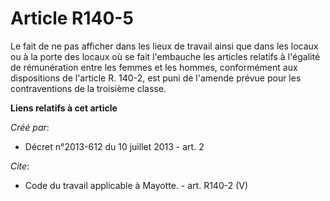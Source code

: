 # Article R140-5

Le fait de ne pas afficher dans les lieux de travail ainsi que dans les locaux ou à la porte des locaux où se fait l'embauche
les articles relatifs à l'égalité de rémunération entre les femmes et les hommes, conformément aux dispositions de l'article
R. 140-2, est puni de l'amende prévue pour les contraventions de la troisième classe.

**Liens relatifs à cet article**

_Créé par_:

  - Décret n°2013-612 du 10 juillet 2013 - art. 2

_Cite_:

  - Code du travail applicable à Mayotte. - art. R140-2 (V)
